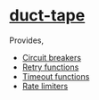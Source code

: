 # [duct-tape](http://rnorth.viewdocs.io/duct-tape/)

Provides,
- [Circuit breakers](http://rnorth.viewdocs.io/duct-tape/circuitbreaker/)
- [Retry functions](http://rnorth.viewdocs.io/duct-tape/retry/)
- [Timeout functions](http://rnorth.viewdocs.io/duct-tape/timeout/)
- [Rate limiters](http://rnorth.viewdocs.io/duct-tape/ratelimiter/)
